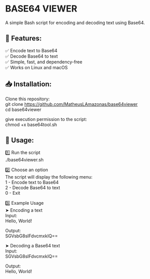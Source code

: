 # BASE64 VIEWER
A simple Bash script for encoding and decoding text using Base64.

## 📌 Features:
✅ Encode text to Base64<br>
✅ Decode Base64 to text<br>
✅ Simple, fast, and dependency-free<br>
✅ Works on Linux and macOS<br>

## 📥 Installation:
Clone this repository:<br>
git clone https://github.com/MatheusLAmazonas/base64viewer<br>
cd base64viewer<br>

give execution permission to the script:<br>
chmod +x base64tool.sh

## 🚀 Usage:

1️⃣ Run the script<br>
./base64viewer.sh<br>


2️⃣ Choose an option<br>
The script will display the following menu:<br>
1 - Encode text to Base64  <br>
2 - Decode Base64 to text  <br>
0 - Exit  <br>

3️⃣ Example Usage<br>
➤ Encoding a text<br>
Input:<br>
Hello, World!<br>

Output:<br>
SGVsbG8sIFdvcmxkIQ==<br>

➤ Decoding a Base64 text<br>
Input:<br>
SGVsbG8sIFdvcmxkIQ==<br>

Output:<br>
Hello, World!<br>

